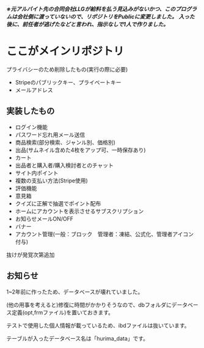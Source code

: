 ***※元アルバイト先の合同会社LLGが給料を払う見込みがないかつ、このプログラムは会社側に渡っていないので、リポジトリをPublicに変更しました。*** 
***入った後に、前任者が逃げたなどと言われ、指示なしで1人で作りました。***
# ここがメインリポジトリ


プライバシーのため削除したもの(実行の際に必要)
- Stripeのパブリックキー、プライベートキー
- メールアドレス

## 実装したもの
- ログイン機能
- パスワード忘れ用メール送信
- 商品検索(部分検索、ジャンル別、価格別)
- 出品(サムネイル含めた4枚をアップ可、一時保存あり)
- カート
- 出品者と購入者/購入検討者とのチャット
- サイト内ポイント
- 複数の支払い方法(Stripe使用)
- 評価機能
- 意見箱
- クイズに正解で抽選でポイント配布
- ホームにアカウントを表示させるサブスクリプション
- お知らせメールON/OFF
- バナー
- アカウント管理(一般：ブロック　管理者：凍結、公式化、管理者アイコン付与)

抜けが発覚次第追加


## お知らせ
1~2年前に作ったため、データベースが壊れていました。

(他の用事を考えると)修復に時間がかかりそうなので、dbフォルダにデータベース定義(opt,frmファイル)を置いておきます。

テストで使用した個人情報が載っているため、ibdファイルは抜いています。

テーブルが入ったデータベース名は「hurima_data」です。

